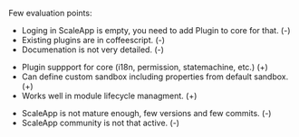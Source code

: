 Few evaluation points:

- Loging in ScaleApp is empty, you need to add Plugin to core for that. (-)
- Existing plugins are in coffeescript. (-)
- Documenation is not very detailed. (-)
+ Plugin suppport for core (i18n, permission, statemachine, etc.) (+)
+ Can define custom sandbox including properties from default sandbox. (+)
+ Works well in module lifecycle managment. (+)
- ScaleApp is not mature enough, few versions and few commits. (-)
- ScaleApp community is not that active. (-)
